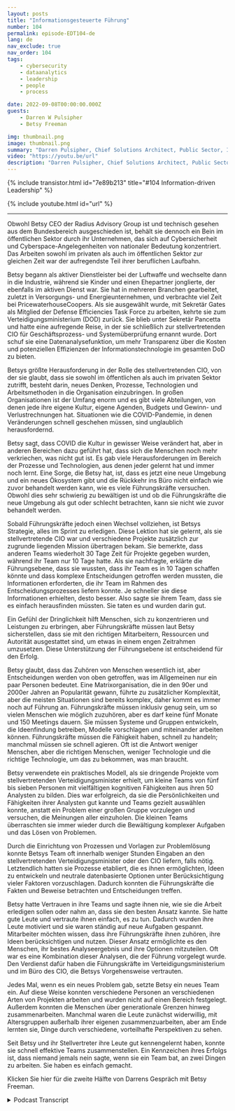 ```yaml
---
layout: posts
title: "Informationsgesteuerte Führung"
number: 104
permalink: episode-EDT104-de
lang: de
nav_exclude: true
nav_order: 104
tags:
    - cybersecurity
    - dataanalytics
    - leadership
    - people
    - process

date: 2022-09-08T00:00:00.000Z
guests:
    - Darren W Pulsipher
    - Betsy Freeman

img: thumbnail.png
image: thumbnail.png
summary: "Darren Pulsipher, Chief Solutions Architect, Public Sector, Intel, spricht mit Betsy Freeman, CEO von Radius Advisory Group, über ihre Erfahrungen als informationsorientierte Führungskraft im öffentlichen und privaten Sektor. Teil eins von zwei."
video: "https://youtu.be/url"
description: "Darren Pulsipher, Chief Solutions Architect, Public Sector, Intel, spricht mit Betsy Freeman, CEO von Radius Advisory Group, über ihre Erfahrungen als informationsorientierte Führungskraft im öffentlichen und privaten Sektor. Teil eins von zwei."
---
```


<div>
{% include transistor.html id="7e89b213" title="#104 Information-driven Leadership" %}

{% include youtube.html id="url" %}
</div>

---

Obwohl Betsy CEO der Radius Advisory Group ist und technisch gesehen aus dem Bundesbereich ausgeschieden ist, behält sie dennoch ein Bein im öffentlichen Sektor durch ihr Unternehmen, das sich auf Cybersicherheit und Cyberspace-Angelegenheiten von nationaler Bedeutung konzentriert. Das Arbeiten sowohl im privaten als auch im öffentlichen Sektor zur gleichen Zeit war der aufregendste Teil ihrer beruflichen Laufbahn.

Betsy begann als aktiver Dienstleister bei der Luftwaffe und wechselte dann in die Industrie, während sie Kinder und einen Ehepartner jonglierte, der ebenfalls im aktiven Dienst war. Sie hat in mehreren Branchen gearbeitet, zuletzt in Versorgungs- und Energieunternehmen, und verbrachte viel Zeit bei PricewaterhouseCoopers. Als sie ausgewählt wurde, mit Sekretär Gates als Mitglied der Defense Efficiencies Task Force zu arbeiten, kehrte sie zum Verteidigungsministerium (DOD) zurück. Sie blieb unter Sekretär Pancetta und hatte eine aufregende Reise, in der sie schließlich zur stellvertretenden CIO für Geschäftsprozess- und Systemüberprüfung ernannt wurde. Dort schuf sie eine Datenanalysefunktion, um mehr Transparenz über die Kosten und potenziellen Effizienzen der Informationstechnologie im gesamten DoD zu bieten.

Betsys größte Herausforderung in der Rolle des stellvertretenden CIO, von der sie glaubt, dass sie sowohl im öffentlichen als auch im privaten Sektor zutrifft, besteht darin, neues Denken, Prozesse, Technologien und Arbeitsmethoden in die Organisation einzubringen. In großen Organisationen ist der Umfang enorm und es gibt viele Abteilungen, von denen jede ihre eigene Kultur, eigene Agenden, Budgets und Gewinn- und Verlustrechnungen hat. Situationen wie die COVID-Pandemie, in denen Veränderungen schnell geschehen müssen, sind unglaublich herausfordernd.

Betsy sagt, dass COVID die Kultur in gewisser Weise verändert hat, aber in anderen Bereichen dazu geführt hat, dass sich die Menschen noch mehr verkriechen, was nicht gut ist. Es gab viele Herausforderungen im Bereich der Prozesse und Technologien, aus denen jeder gelernt hat und immer noch lernt. Eine Sorge, die Betsy hat, ist, dass es jetzt eine neue Umgebung und ein neues Ökosystem gibt und die Rückkehr ins Büro nicht einfach wie zuvor behandelt werden kann, wie es viele Führungskräfte versuchen. Obwohl dies sehr schwierig zu bewältigen ist und ob die Führungskräfte die neue Umgebung als gut oder schlecht betrachten, kann sie nicht wie zuvor behandelt werden.

Sobald Führungskräfte jedoch einen Wechsel vollziehen, ist Betsys Strategie, alles im Sprint zu erledigen. Diese Lektion hat sie gelernt, als sie stellvertretende CIO war und verschiedene Projekte zusätzlich zur zugrunde liegenden Mission übertragen bekam. Sie bemerkte, dass anderen Teams wiederholt 30 Tage Zeit für Projekte gegeben wurden, während ihr Team nur 10 Tage hatte. Als sie nachfragte, erklärte die Führungsebene, dass sie wussten, dass ihr Team es in 10 Tagen schaffen könnte und dass komplexe Entscheidungen getroffen werden mussten, die Informationen erforderten, die ihr Team im Rahmen des Entscheidungsprozesses liefern konnte. Je schneller sie diese Informationen erhielten, desto besser. Also sagte sie ihrem Team, dass sie es einfach herausfinden müssten. Sie taten es und wurden darin gut.

Ein Gefühl der Dringlichkeit hilft Menschen, sich zu konzentrieren und Leistungen zu erbringen, aber Führungskräfte müssen laut Betsy sicherstellen, dass sie mit den richtigen Mitarbeitern, Ressourcen und Autorität ausgestattet sind, um etwas in einem engen Zeitrahmen umzusetzen. Diese Unterstützung der Führungsebene ist entscheidend für den Erfolg.

Betsy glaubt, dass das Zuhören von Menschen wesentlich ist, aber Entscheidungen werden von oben getroffen, was im Allgemeinen nur ein paar Personen bedeutet. Eine Matrixorganisation, die in den 90er und 2000er Jahren an Popularität gewann, führte zu zusätzlicher Komplexität, aber die meisten Situationen sind bereits komplex, daher kommt es immer noch auf Führung an. Führungskräfte müssen inklusiv genug sein, um so vielen Menschen wie möglich zuzuhören, aber es darf keine fünf Monate und 150 Meetings dauern. Sie müssen Systeme und Gruppen entwickeln, die Ideenfindung betreiben, Modelle vorschlagen und miteinander arbeiten können. Führungskräfte müssen die Fähigkeit haben, schnell zu handeln; manchmal müssen sie schnell agieren. Oft ist die Antwort weniger Menschen, aber die richtigen Menschen, weniger Technologie und die richtige Technologie, um das zu bekommen, was man braucht.

Betsy verwendete ein praktisches Modell, als sie dringende Projekte vom stellvertretenden Verteidigungsminister erhielt, um kleine Teams von fünf bis sieben Personen mit vielfältigen kognitiven Fähigkeiten aus ihren 50 Analysten zu bilden. Dies war erfolgreich, da sie die Persönlichkeiten und Fähigkeiten ihrer Analysten gut kannte und Teams gezielt auswählen konnte, anstatt ein Problem einer großen Gruppe vorzulegen und versuchen, die Meinungen aller einzuholen. Die kleinen Teams überraschten sie immer wieder durch die Bewältigung komplexer Aufgaben und das Lösen von Problemen.

Durch die Einrichtung von Prozessen und Vorlagen zur Problemlösung konnte Betsys Team oft innerhalb weniger Stunden Eingaben an den stellvertretenden Verteidigungsminister oder den CIO liefern, falls nötig. Letztendlich hatten sie Prozesse etabliert, die es ihnen ermöglichten, Ideen zu entwickeln und neutrale datenbasierte Optionen unter Berücksichtigung vieler Faktoren vorzuschlagen. Dadurch konnten die Führungskräfte die Fakten und Beweise betrachten und Entscheidungen treffen.

Betsy hatte Vertrauen in ihre Teams und sagte ihnen nie, wie sie die Arbeit erledigen sollen oder nahm an, dass sie den besten Ansatz kannte. Sie hatte gute Leute und vertraute ihnen einfach, es zu tun. Dadurch wurden ihre Leute motiviert und sie waren ständig auf neue Aufgaben gespannt. Mitarbeiter möchten wissen, dass ihre Führungskräfte ihnen zuhören, ihre Ideen berücksichtigen und nutzen. Dieser Ansatz ermöglichte es den Menschen, ihr bestes Analyseergebnis und ihre Optionen mitzuteilen. Oft war es eine Kombination dieser Analysen, die der Führung vorgelegt wurde. Den Verdienst dafür haben die Führungskräfte im Verteidigungsministerium und im Büro des CIO, die Betsys Vorgehensweise vertrauten.

Jedes Mal, wenn es ein neues Problem gab, setzte Betsy ein neues Team ein. Auf diese Weise konnten verschiedene Personen an verschiedenen Arten von Projekten arbeiten und wurden nicht auf einen Bereich festgelegt. Außerdem konnten die Menschen über generationale Grenzen hinweg zusammenarbeiten. Manchmal waren die Leute zunächst widerwillig, mit Altersgruppen außerhalb ihrer eigenen zusammenzuarbeiten, aber am Ende lernten sie, Dinge durch verschiedene, vorteilhafte Perspektiven zu sehen.

Seit Betsy und ihr Stellvertreter ihre Leute gut kennengelernt haben, konnte sie schnell effektive Teams zusammenstellen. Ein Kennzeichen ihres Erfolgs ist, dass niemand jemals nein sagte, wenn sie ein Team bat, an zwei Dingen zu arbeiten. Sie haben es einfach gemacht.

Klicken Sie hier für die zweite Hälfte von Darrens Gespräch mit Betsy Freeman.



<details>
<summary> Podcast Transcript </summary>

<p></p>

</details>
